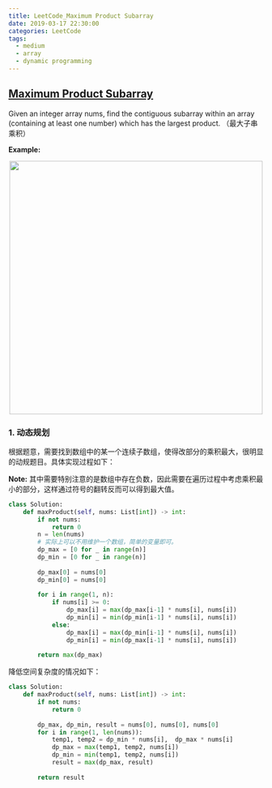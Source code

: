 ```yaml
---
title: LeetCode_Maximum Product Subarray
date: 2019-03-17 22:30:00
categories: LeetCode
tags: 
  - medium
  - array
  - dynamic programming
---
```


## [Maximum Product Subarray](https://leetcode.com/problems/maximum-product-subarray/)

Given an integer array nums, find the contiguous subarray within an array (containing at least one number) which has the largest product.
（最大子串乘积）

<!--more-->

**Example:** 

<div align=center>
	<img src="/images/leetcode_152.png" width = "500" align=center/>
</div>


### 1. 动态规划
根据题意，需要找到数组中的某一个连续子数组，使得改部分的乘积最大，很明显的动规题目。具体实现过程如下：


**Note:** 其中需要特别注意的是数组中存在负数，因此需要在遍历过程中考虑乘积最小的部分，这样通过符号的翻转反而可以得到最大值。


```python
class Solution:
    def maxProduct(self, nums: List[int]) -> int:
        if not nums:
            return 0
        n = len(nums)
        # 实际上可以不用维护一个数组，简单的变量即可。
        dp_max = [0 for _ in range(n)]
        dp_min = [0 for _ in range(n)]
        
        dp_max[0] = nums[0]
        dp_min[0] = nums[0]
        
        for i in range(1, n):
            if nums[i] >= 0:
                dp_max[i] = max(dp_max[i-1] * nums[i], nums[i])
                dp_min[i] = min(dp_min[i-1] * nums[i], nums[i])
            else:
                dp_max[i] = max(dp_min[i-1] * nums[i], nums[i])
                dp_min[i] = min(dp_max[i-1] * nums[i], nums[i])
        
        return max(dp_max)
```

降低空间复杂度的情况如下：
```python
class Solution:
    def maxProduct(self, nums: List[int]) -> int:
        if not nums:
            return 0
      
        dp_max, dp_min, result = nums[0], nums[0], nums[0]
        for i in range(1, len(nums)):
            temp1, temp2 = dp_min * nums[i],  dp_max * nums[i]
            dp_max = max(temp1, temp2, nums[i])
            dp_min = min(temp1, temp2, nums[i])
            result = max(dp_max, result)
            
        return result
```